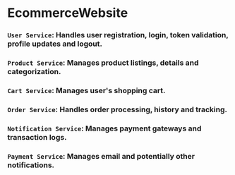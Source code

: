 # EcommerceWebsite

### `User Service`: Handles user registration, login, token validation, profile updates and logout.
### `Product Service`: Manages product listings, details and categorization. 
### `Cart Service`: Manages user's shopping cart.
### `Order Service`: Handles order processing, history and tracking.
### `Notification Service`: Manages payment gateways and transaction logs.
### `Payment Service`: Manages email and potentially other notifications.
